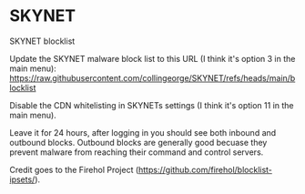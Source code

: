 # SKYNET
SKYNET blocklist

Update the SKYNET malware block list to this URL (I think it's option 3 in the main menu):
https://raw.githubusercontent.com/collingeorge/SKYNET/refs/heads/main/blocklist

Disable the CDN whitelisting in SKYNETs settings (I think it's option 11 in the main menu).

Leave it for 24 hours, after logging in you should see both inbound and outbound blocks. 
Outbound blocks are generally good becuase they prevent malware from reaching their command and control servers.

Credit goes to the Firehol Project (https://github.com/firehol/blocklist-ipsets/).
